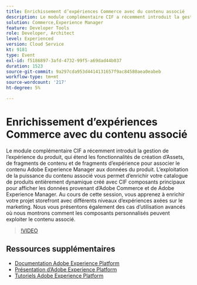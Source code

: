 ```yaml
---
title: Enrichissement d’expériences Commerce avec du contenu associé
description: Le module complémentaire CIF a récemment introduit la gestion de l’expérience du produit, qui étend les fonctionnalités de création d’Assets, de fragments de contenu et de fragments d’expérience pour associer le contenu Adobe Experience Manager aux données du produit. L’exploitation de la puissance du contenu associé vous permet d’enrichir votre catalogue de produits entièrement dynamique créé avec CIF composants principaux pour afficher les données provenant d’Adobe Commerce et de Adobe Experience Manager. Au cours de cette session, vous apprenez à enrichir votre projet storefront avec différents niveaux d’expériences axées sur le marketing. Nous vous présentons également des cas d’utilisation avancés où nous montrons comment les composants personnalisés peuvent exploiter le contenu associé.
solution: Commerce,Experience Manager
feature: Developer Tools
role: Developer, Architect
level: Experienced
version: Cloud Service
kt: 9181
type: Event
exl-id: f5186897-3afd-4732-99f5-a69dad44b037
duration: 1523
source-git-commit: 9a297cda953d4414131657f9ac84580aea0eabeb
workflow-type: tm+mt
source-wordcount: '217'
ht-degree: 5%

---
```


# Enrichissement d’expériences Commerce avec du contenu associé

Le module complémentaire CIF a récemment introduit la gestion de l’expérience du produit, qui étend les fonctionnalités de création d’Assets, de fragments de contenu et de fragments d’expérience pour associer le contenu Adobe Experience Manager aux données du produit. L’exploitation de la puissance du contenu associé vous permet d’enrichir votre catalogue de produits entièrement dynamique créé avec CIF composants principaux pour afficher les données provenant d’Adobe Commerce et de Adobe Experience Manager. Au cours de cette session, vous apprenez à enrichir votre projet storefront avec différents niveaux d’expériences axées sur le marketing. Nous vous présentons également des cas d’utilisation avancés où nous montrons comment les composants personnalisés peuvent exploiter le contenu associé.

>[!VIDEO](https://video.tv.adobe.com/v/337772/?quality=12&learn=on&hidetitle=true)

## Ressources supplémentaires

- [Documentation Adobe Experience Platform](https://experienceleague.adobe.com/docs/experience-platform.html?lang=fr)
- [Présentation d’Adobe Experience Platform](https://experienceleague.adobe.com/docs/experience-platform/landing/home.html?lang=fr)
- [Tutoriels Adobe Experience Platform](https://experienceleague.adobe.com/docs/platform-learn/tutorials/overview.html?lang=fr)
